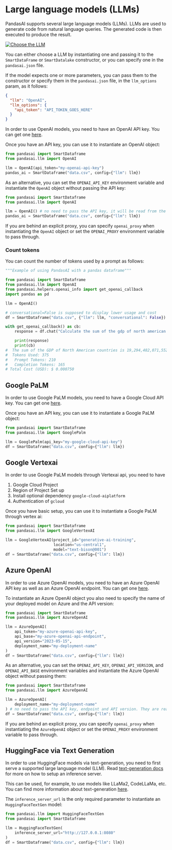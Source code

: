 # Large language models (LLMs)

PandasAI supports several large language models (LLMs). LLMs are used to generate code from natural language queries. The generated code is then executed to produce the result.

[![Choose the LLM](https://cdn.loom.com/sessions/thumbnails/5496c9c07ee04f69bfef1bc2359cd591-00001.jpg)](https://www.loom.com/share/5496c9c07ee04f69bfef1bc2359cd591 "Choose the LLM")

You can either choose a LLM by instantiating one and passing it to the `SmartDataFrame` or `SmartDatalake` constructor, or you can specify one in the `pandasai.json` file.

If the model expects one or more parameters, you can pass them to the constructor or specify them in the `pandasai.json` file, in the `llm_options` param, as it follows:

```json
{
  "llm": "OpenAI",
  "llm_options": {
    "api_token": "API_TOKEN_GOES_HERE"
  }
}
```

In order to use OpenAI models, you need to have an OpenAI API key. You can get one [here](https://platform.openai.com/account/api-keys).

Once you have an API key, you can use it to instantiate an OpenAI object:

```python
from pandasai import SmartDataframe
from pandasai.llm import OpenAI

llm = OpenAI(api_token="my-openai-api-key")
pandas_ai = SmartDataframe("data.csv", config={"llm": llm})
```

As an alternative, you can set the `OPENAI_API_KEY` environment variable and instantiate the `OpenAI` object without passing the API key:

```python
from pandasai import SmartDataframe
from pandasai.llm import OpenAI

llm = OpenAI() # no need to pass the API key, it will be read from the environment variable
pandas_ai = SmartDataframe("data.csv", config={"llm": llm})
```

If you are behind an explicit proxy, you can specify `openai_proxy` when instantiating the `OpenAI` object or set the `OPENAI_PROXY` environment variable to pass through.

### Count tokens

You can count the number of tokens used by a prompt as follows:

```python
"""Example of using PandasAI with a pandas dataframe"""

from pandasai import SmartDataframe
from pandasai.llm import OpenAI
from pandasai.helpers.openai_info import get_openai_callback
import pandas as pd

llm = OpenAI()

# conversational=False is supposed to display lower usage and cost
df = SmartDataframe("data.csv", {"llm": llm, "conversational": False})

with get_openai_callback() as cb:
    response = df.chat("Calculate the sum of the gdp of north american countries")

    print(response)
    print(cb)
#  The sum of the GDP of North American countries is 19,294,482,071,552.
#  Tokens Used: 375
#	Prompt Tokens: 210
#	Completion Tokens: 165
# Total Cost (USD): $ 0.000750
```

## Google PaLM

In order to use Google PaLM models, you need to have a Google Cloud API key. You can get one [here](https://developers.generativeai.google/tutorials/setup).

Once you have an API key, you can use it to instantiate a Google PaLM object:

```python
from pandasai import SmartDataframe
from pandasai.llm import GooglePalm

llm = GooglePalm(api_key="my-google-cloud-api-key")
df = SmartDataframe("data.csv", config={"llm": llm})
```

## Google Vertexai

In order to use Google PaLM models through Vertexai api, you need to have

1. Google Cloud Project
2. Region of Project Set up
3. Install optional dependency `google-cloud-aiplatform `
4. Authentication of `gcloud`

Once you have basic setup, you can use it to instantiate a Google PaLM through vertex ai:

```python
from pandasai import SmartDataframe
from pandasai.llm import GoogleVertexAI

llm = GoogleVertexAI(project_id="generative-ai-training",
                     location="us-central1",
                     model="text-bison@001")
df = SmartDataframe("data.csv", config={"llm": llm})
```

## Azure OpenAI

In order to use Azure OpenAI models, you need to have an Azure OpenAI API key as well as an Azure OpenAI endpoint. You can get one [here](https://azure.microsoft.com/products/cognitive-services/openai-service).

To instantiate an Azure OpenAI object you also need to specify the name of your deployed model on Azure and the API version:

```python
from pandasai import SmartDataframe
from pandasai.llm import AzureOpenAI

llm = AzureOpenAI(
    api_token="my-azure-openai-api-key",
    api_base="my-azure-openai-api-endpoint",
    api_version="2023-05-15",
    deployment_name="my-deployment-name"
)
df = SmartDataframe("data.csv", config={"llm": llm})
```

As an alternative, you can set the `OPENAI_API_KEY`, `OPENAI_API_VERSION`, and `OPENAI_API_BASE` environment variables and instantiate the Azure OpenAI object without passing them:

```python
from pandasai import SmartDataframe
from pandasai.llm import AzureOpenAI

llm = AzureOpenAI(
    deployment_name="my-deployment-name"
) # no need to pass the API key, endpoint and API version. They are read from the environment variable
df = SmartDataframe("data.csv", config={"llm": llm})
```

If you are behind an explicit proxy, you can specify `openai_proxy` when instantiating the `AzureOpenAI` object or set the `OPENAI_PROXY` environment variable to pass through.

## HuggingFace via Text Generation

In order to use HuggingFace models via text-generation, you need to first serve a supported large language model (LLM). Read [text-generation docs](https://huggingface.co/docs/text-generation-inference/index) for more on how to setup an inference server.

This can be used, for example, to use models like LLaMa2, CodeLLaMa, etc. You can find more information about text-generation [here](https://huggingface.co/docs/text-generation-inference/index).

The `inference_server_url` is the only required parameter to instantiate an `HuggingFaceTextGen` model:

```python
from pandasai.llm import HuggingFaceTextGen
from pandasai import SmartDataframe

llm = HuggingFaceTextGen(
    inference_server_url="http://127.0.0.1:8080"
)
df = SmartDataframe("data.csv", config={"llm": llm})
```
